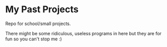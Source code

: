 # My Past Projects

Repo for school/small projects.

There might be some ridiculous, useless programs in here but they are for fun so you can't stop me :)
